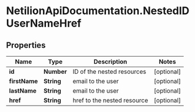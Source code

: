 # NetilionApiDocumentation.NestedIDUserNameHref

## Properties
Name | Type | Description | Notes
------------ | ------------- | ------------- | -------------
**id** | **Number** | ID of the nested resources | [optional] 
**firstName** | **String** | email to the user | [optional] 
**lastName** | **String** | email to the user | [optional] 
**href** | **String** | href to the nested resource | [optional] 
